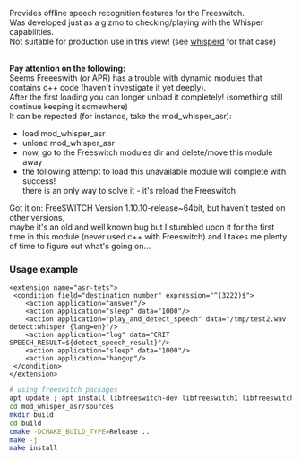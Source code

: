 <p>
  Provides offline speech recognition features for the Freeswitch. <br>
  Was developed just as a gizmo to checking/playing with the Whisper capabilities. <br>
  Not suitable for production use in this view! (see <a href="https://github.com/akscf/whisperd">whisperd</a> for that case) <br>
  <br>
   
  <strong>Pay attention on the following: </strong> <br>
  Seems Freeeswith (or APR) has a trouble with dynamic modules that contains c++ code (haven't investigate it yet deeply). <br>
  After the first loading you can longer unload it completely! (something still continue keeping it somewhere) <br>
  It can be repeated (for instance, take the mod_whisper_asr): <br>
   - load mod_whisper_asr <br>
   - unload mod_whisper_asr <br>
   - now, go to the Freeswitch modules dir and delete/move this module away <br>
   - the following attempt to load this unavailable module will complete with success! <br>
     there is an only way to solve it - it's reload the Freeswitch <br>

  Got it on: FreeSWITCH Version 1.10.10-release~64bit, but haven't tested on other versions, <br>
  maybe it's an old and well known bug but I stumbled upon it for the first time in this module (never used c++ with Freeswitch) and I takes me plenty of time to figure out what's going on...<br>

</p>

### Usage example
```
<extension name="asr-tets">
 <condition field="destination_number" expression="^(3222)$">
    <action application="answer"/>
    <action application="sleep" data="1000"/>
    <action application="play_and_detect_speech" data="/tmp/test2.wav detect:whisper {lang=en}"/>
    <action application="log" data="CRIT SPEECH_RESULT=${detect_speech_result}"/>
    <action application="sleep" data="1000"/>
    <action application="hangup"/>
 </condition>
</extension>

```

```sh
# using freeswitch packages
apt update ; apt install libfreeswitch-dev libfreeswitch1 libfreeswitch1-dbg
cd mod_whisper_asr/sources
mkdir build
cd build
cmake -DCMAKE_BUILD_TYPE=Release ..
make -j
make install
```


